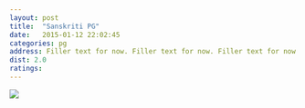 ```yaml
---
layout: post
title:  "Sanskriti PG"
date:   2015-01-12 22:02:45
categories: pg
address: Filler text for now. Filler text for now. Filler text for now. Filler text for now. Filler text for now. 
dist: 2.0 
ratings:
---
```

<a href="https://www.google.com/maps/dir/Jamia+Millia+Islamia+Cricket+Ground,+Maulana+Mohammad+Ali+Jauhar+Marg,+Jamia+Nagar,+Friends+Colony,+New+Delhi,+Delhi,+India/28.554698,77.287392/@28.5590709,77.2822655,17z/data=!4m9!4m8!1m5!1m1!1s0x390ce38cedb6d21f:0xc2dcb1b232f79225!2m2!1d77.279107!2d28.562508!1m0!3e2?hl=en">
        <img src="https://maps.googleapis.com/maps/api/staticmap?visible=Jamia+Millia+Islamia&size=640x300&scale=2&maptype=roadmap&markers=%7Ccolor:red%7Clabel:Z%7C28.554712, 77.287394&markers=size:mid|color:green%7Clabel:FET%7C28.5606083,77.2790183&markers=size:mid|color:green%7Clabel:FET%7C28.561075,77.280960&path=color:0x0000ff|weight:3|28.561234,77.279251|28.561036,77.279755|28.561045,77.279916|28.561064, 77.282684|28.561083, 77.282866|28.561111, 77.283006|28.561516, 77.284143|28.561931, 77.285130|28.562110, 77.285581|28.562261, 77.285752|28.562223, 77.285924|28.562280, 77.286085|28.562280, 77.286664|28.562317, 77.287544|28.561865, 77.287780|28.561064, 77.287726|28.561318, 77.287319|28.560678, 77.287093|28.560140, 77.286911|28.559528, 77.286664|28.559264, 77.286739|28.558604, 77.286836|28.558199, 77.286868|28.558058, 77.286847|28.557869, 77.286707|28.557464, 77.285892|28.557342, 77.285860|28.556918, 77.286214|28.556484, 77.286772|28.556220, 77.286707|28.556154, 77.286793|28.555994, 77.287469|28.554797, 77.287222|28.554760, 77.287319|28.554698, 77.287399
">
</a>

